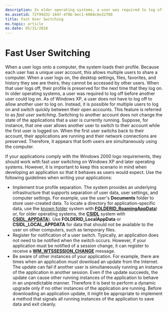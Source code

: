 ```yaml
---
description: In older operating systems, a user was required to log off before another user could log on. As of Windows XP, a user does not have to log off to allow another user to log on.
ms.assetid: 72f99d32-184f-4f0b-bec1-6068c6e32f88
title: Fast User Switching
ms.topic: article
ms.date: 05/31/2018
---
```


# Fast User Switching

When a user logs onto a computer, the system loads their profile. Because each user has a unique user account, this allows multiple users to share a computer. When a user logs on, the desktop settings, files, favorites, and history they see are theirs; they cannot be accessed by other users. When that user logs off, their profile is preserved for the next time that they log on. In older operating systems, a user was required to log off before another user could log on. As of Windows XP, a user does not have to log off to allow another user to log on. Instead, it is possible for multiple users to log on and switch quickly between their open accounts. This feature is referred to as *fast user switching*. Switching to another account does not change the state of the applications that a user is currently running. Suppose, for instance, that one user allows another user to switch to their account while the first user is logged on. When the first user switchs back to their account, their applications are running and their network connections are preserved. Therefore, it appears that both users are simultaneously using the computer.

If your applications comply with the Windows 2000 logo requirements, they should work with fast user switching on Windows XP and later operating systems. However, it is important to keep this scenario in mind when developing an application so that it behaves as users would expect. Use the following guidelines when writing your applications:

-   Implement true profile separation. The system provides an underlying infrastructure that supports separation of user data, user settings, and computer settings. For example, use the user's **Documents** folder to store user-created data. To locate a directory for application-specific data, use the [known folder](known-folders.md) system with [**FOLDERID\_RoamingAppData**](knownfolderid.md)) or, for older operating systems, the [**CSIDL**](csidl.md) system with [**CSIDL\_APPDATA**](csidl.md)). Use **FOLDERID\_LocalAppData** or **CSIDL\_LOCAL\_APPDATA** for data that should not be available to the user on other computers, such as temporary files.
-   Register for notification of a user switch. Typically, an application does not need to be notified when the switch occurs. However, if your application must be notified of a session change, it can register to receive a [**WM\_WTSSESSION\_CHANGE**](../termserv/wm-wtssession-change.md) message.
-   Be aware of other instances of your application. For example, there are times when an application must download an update from the Internet. The update can fail if another user is simultaneously running an instance of the application in another session. Even if the update succeeds, the update can cause other running instances of the application to behave in an unpredictable manner. Therefore it is best to perform a dynamic upgrade only if no other instances of the application are running. Before downloading an application update, it might be appropriate to implement a method that signals all running instances of the application to save data and exit cleanly.

 

 

